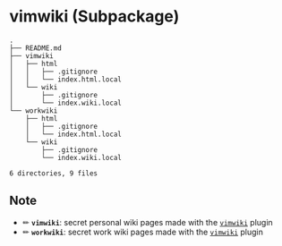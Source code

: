 # vimwiki (Subpackage)

```tree
.
├── README.md
├── vimwiki
│   ├── html
│   │   ├── .gitignore
│   │   └── index.html.local
│   └── wiki
│       ├── .gitignore
│       └── index.wiki.local
└── workwiki
    ├── html
    │   ├── .gitignore
    │   └── index.html.local
    └── wiki
        ├── .gitignore
        └── index.wiki.local

6 directories, 9 files
```

## Note 
- ✏ **`vimwiki`**: secret personal wiki pages made with the [`vimwiki`](https://github.com/vimwiki/vimwiki) plugin
- ✏ **`workwiki`**: secret work wiki pages made with the [`vimwiki`](https://github.com/vimwiki/vimwiki) plugin
